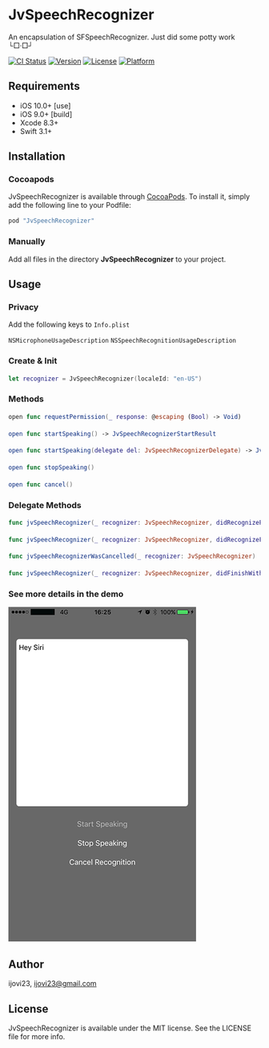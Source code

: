 # JvSpeechRecognizer
An encapsulation of SFSpeechRecognizer. Just did some potty work └□·□┘

[![CI Status](http://img.shields.io/travis/ijovi23/JvSpeechRecognizer.svg?style=flat)](https://travis-ci.org/ijovi23/JvSpeechRecognizer)
[![Version](https://img.shields.io/badge/pod-v1.1.0-brightgreen.svg?style=flat)](http://cocoapods.org/pods/JvSpeechRecognizer)
[![License](https://img.shields.io/badge/license-MIT-brightgreen.svg?style=flat)](http://cocoapods.org/pods/JvSpeechRecognizer)
[![Platform](https://img.shields.io/badge/platform-iOS-lightgrey.svg?style=flat)](http://cocoapods.org/pods/JvSpeechRecognizer)

<!--## Example

To run the example project, clone the repo, and run `pod install` from the Example directory first.-->

## Requirements

- iOS 10.0+ [use]
- iOS 9.0+ [build]
- Xcode 8.3+
- Swift 3.1+

## Installation

### Cocoapods

JvSpeechRecognizer is available through [CocoaPods](http://cocoapods.org). To install
it, simply add the following line to your Podfile:

```ruby
pod "JvSpeechRecognizer"
```

### Manually
Add all files in the directory **JvSpeechRecognizer** to your project.

## Usage

### Privacy

Add the following keys to `Info.plist`

`NSMicrophoneUsageDescription`
`NSSpeechRecognitionUsageDescription`

### Create & Init
```swift
let recognizer = JvSpeechRecognizer(localeId: "en-US")
```

### Methods
```swift
open func requestPermission(_ response: @escaping (Bool) -> Void)

open func startSpeaking() -> JvSpeechRecognizerStartResult

open func startSpeaking(delegate del: JvSpeechRecognizerDelegate) -> JvSpeechRecognizerStartResult

open func stopSpeaking()

open func cancel()
```

### Delegate Methods
```swift
func jvSpeechRecognizer(_ recognizer: JvSpeechRecognizer, didRecognizePartialResult partialResult: String)
    
func jvSpeechRecognizer(_ recognizer: JvSpeechRecognizer, didRecognizeFinalResult finalResult: String, allResults: [String])
    
func jvSpeechRecognizerWasCancelled(_ recognizer: JvSpeechRecognizer)
    
func jvSpeechRecognizer(_ recognizer: JvSpeechRecognizer, didFinishWithError error: Error?)
```

### See more details in the demo

![](https://github.com/ijovi23/JvSpeechRecognizer/raw/master/Resources/demoScreenshot01.PNG)

## Author

ijovi23, ijovi23@gmail.com

## License

JvSpeechRecognizer is available under the MIT license. See the LICENSE file for more info.
